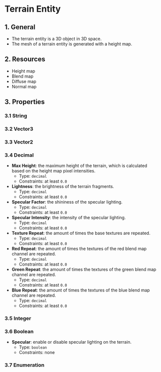 # Terrain Entity

## 1. General

- The terrain entity is a 3D object in 3D space.
- The mesh of a terrain entity is generated with a height map.

## 2. Resources

- Height map
- Blend map
- Diffuse map
- Normal map

## 3. Properties

### 3.1 String

### 3.2 Vector3

### 3.3 Vector2

### 3.4 Decimal

- **Max Height**: the maximum height of the terrain, which is calculated based on the height map pixel intensities.
  - Type: `decimal`
  - Constraints: at least `0.0`
- **Lightness**: the brightness of the terrain fragments.
  - Type: `decimal`
  - Constraints: at least `0.0`
- **Specular Factor**: the shininess of the specular lighting.
  - Type: `decimal`
  - Constraints: at least `0.0`
- **Specular Intensity**: the intensity of the specular lighting.
  - Type: `decimal`
  - Constraints: at least `0.0`
- **Texture Repeat**: the amount of times the base textures are repeated.
  - Type: `decimal`
  - Constraints: at least `0.0`
- **Red Repeat**: the amount of times the textures of the red blend map channel are repeated.
  - Type: `decimal`
  - Constraints: at least `0.0`
- **Green Repeat**: the amount of times the textures of the green blend map channel are repeated.
  - Type: `decimal`
  - Constraints: at least `0.0`
- **Blue Repeat**: the amount of times the textures of the blue blend map channel are repeated.
  - Type: `decimal`
  - Constraints: at least `0.0`

### 3.5 Integer

### 3.6 Boolean

- **Specular**: enable or disable specular lighting on the terrain.
  - Type: `boolean`
  - Constraints: none

### 3.7 Enumeration
